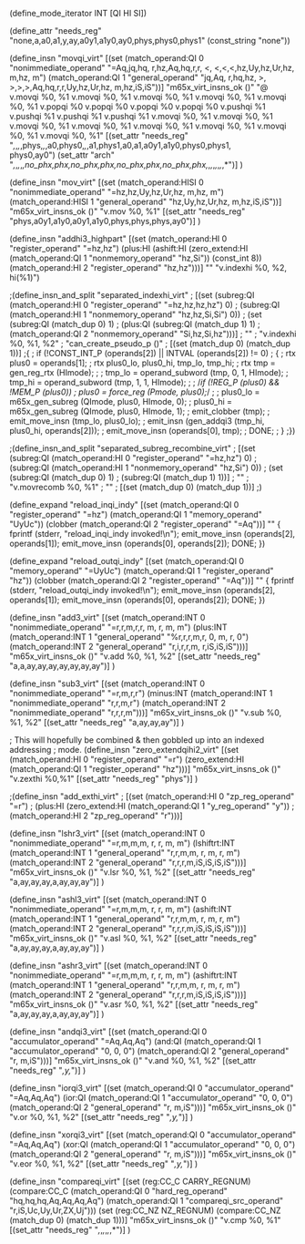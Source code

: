 (define_mode_iterator INT [QI HI SI])

(define_attr "needs_reg" "none,a,a0,a1,y,ay,a0y1,a1y0,ay0,phys,phys0,phys1"
  (const_string "none"))

(define_insn "movqi_virt"
  [(set (match_operand:QI 0 "nonimmediate_operand"
      "=Aq,jq,hq, r,hz,Aq,hq,r,r, <, <,<,<,hz,Uy,hz,Ur,hz, m,hz, m")
        (match_operand:QI 1 "general_operand"
       "jq,Aq, r,hq,hz, >, >,>,>,Aq,hq,r,r,Uy,hz,Ur,hz, m,hz,iS,iS"))]
  "m65x_virt_insns_ok ()"
  "@
  v.movqi %0, %1
  v.movqi %0, %1
  v.movqi %0, %1
  v.movqi %0, %1
  v.movqi %0, %1
  v.popqi %0
  v.popqi %0
  v.popqi %0
  v.popqi %0
  v.pushqi %1
  v.pushqi %1
  v.pushqi %1
  v.pushqi %1
  v.movqi %0, %1
  v.movqi %0, %1
  v.movqi %0, %1
  v.movqi %0, %1
  v.movqi %0, %1
  v.movqi %0, %1
  v.movqi %0, %1
  v.movqi %0, %1"
  [(set_attr "needs_reg"
     "*,*,*,*,phys,*,*,a0,phys0,*,*,a1,phys1,a0,a1,a0y1,a1y0,phys0,phys1,\
      phys0,ay0")
   (set_attr "arch"
     "*,*,*,*,*,no_phx,phx,no_phx,phx,no_phx,phx,no_phx,phx,*,*,*,*,*,*,*,*")]
)

(define_insn "mov<mode>_virt"
  [(set (match_operand:HISI 0 "nonimmediate_operand"
                                              "=hz,hz,Uy,hz,Ur,hz, m,hz, m")
        (match_operand:HISI 1 "general_operand"
                                               "hz,Uy,hz,Ur,hz, m,hz,iS,iS"))]
  "m65x_virt_insns_ok ()"
  "v.mov<mode> %0, %1"
  [(set_attr "needs_reg" "phys,a0y1,a1y0,a0y1,a1y0,phys,phys,phys,ay0")]
)

(define_insn "addhi3_highpart"
  [(set (match_operand:HI 0 "register_operand"                  "=hz,hz")
        (plus:HI (ashift:HI
                   (zero_extend:HI
                     (match_operand:QI 1 "nonmemory_operand"     "hz,Si"))
                   (const_int 8))
                 (match_operand:HI 2 "register_operand"          "hz,hz")))]
  ""
  "v.indexhi %0, %2, hi(%1)")

;(define_insn_and_split "separated_indexhi_virt"
;  [(set (subreg:QI (match_operand:HI 0 "register_operand" "=hz,hz,hz,hz") 0)
;        (subreg:QI (match_operand:HI 1 "nonmemory_operand" "hz,hz,Si,Si") 0))
;   (set (subreg:QI (match_dup 0) 1)
;        (plus:QI (subreg:QI (match_dup 1) 1)
;                 (match_operand:QI 2 "nonmemory_operand"   "Si,hz,Si,hz")))]
;  ""
;  "v.indexhi %0, %1, %2"
;  "can_create_pseudo_p ()"
;  [(set (match_dup 0) (match_dup 1))]
;{
;  if (!CONST_INT_P (operands[2]) || INTVAL (operands[2]) != 0)
;    {
;      rtx plus0 = operands[1];
;      rtx plus0_lo, plus0_hi, tmp_lo, tmp_hi;
;      rtx tmp = gen_reg_rtx (HImode);
;
;      tmp_lo = operand_subword (tmp, 0, 1, HImode);
;      tmp_hi = operand_subword (tmp, 1, 1, HImode);
;
;      /*if (!REG_P (plus0) && !MEM_P (plus0))
;        plus0 = force_reg (Pmode, plus0);*/
;
;      plus0_lo = m65x_gen_subreg (QImode, plus0, HImode, 0);
;      plus0_hi = m65x_gen_subreg (QImode, plus0, HImode, 1);
;      emit_clobber (tmp);
;      emit_move_insn (tmp_lo, plus0_lo);
;      emit_insn (gen_addqi3 (tmp_hi, plus0_hi, operands[2]));
;      emit_move_insn (operands[0], tmp);
;      DONE;
;    }
;})

;(define_insn_and_split "separated_subreg_recombine_virt"
;  [(set (subreg:QI (match_operand:HI 0 "register_operand" "=hz,hz") 0)
;        (subreg:QI (match_operand:HI 1 "nonmemory_operand" "hz,Si") 0))
;   (set (subreg:QI (match_dup 0) 1)
;        (subreg:QI (match_dup 1) 1))]
;  ""
;  "v.movrecomb %0, %1"
;  ""
;  [(set (match_dup 0) (match_dup 1))]
;)

(define_expand "reload_inqi_indy"
  [(set (match_operand:QI 0 "register_operand" "=hz")
        (match_operand:QI 1 "memory_operand"    "UyUc"))
   (clobber (match_operand:QI 2 "register_operand" "=Aq"))]
  ""
{
  fprintf (stderr, "reload_inqi_indy invoked!\n");
  emit_move_insn (operands[2], operands[1]);
  emit_move_insn (operands[0], operands[2]);
  DONE;
})

(define_expand "reload_outqi_indy"
  [(set (match_operand:QI 0 "memory_operand"     "=UyUc")
        (match_operand:QI 1 "register_operand"      "hz"))
   (clobber (match_operand:QI 2 "register_operand" "=Aq"))]
  ""
{
  fprintf (stderr, "reload_outqi_indy invoked!\n");
  emit_move_insn (operands[2], operands[1]);
  emit_move_insn (operands[0], operands[2]);
  DONE;
})

(define_insn "add<mode>3_virt"
  [(set (match_operand:INT 0 "nonimmediate_operand"
                                                   "=r,r,m,r,r, m, r, m, m")
        (plus:INT (match_operand:INT 1 "general_operand"
                                                   "%r,r,r,m,r, 0, m, r, 0")
                  (match_operand:INT 2 "general_operand"
                                                    "r,i,r,r,m, r,iS,iS,iS")))]
  "m65x_virt_insns_ok ()"
  "v.add<mode> %0, %1, %2"
  [(set_attr "needs_reg" "a,a,ay,ay,ay,ay,ay,ay,ay")]
)

(define_insn "sub<mode>3_virt"
  [(set (match_operand:INT 0 "nonimmediate_operand"           "=r,m,r,r")
        (minus:INT (match_operand:INT 1 "nonimmediate_operand" "r,r,m,r")
                   (match_operand:INT 2 "nonimmediate_operand" "r,r,r,m")))]
  "m65x_virt_insns_ok ()"
  "v.sub<mode> %0, %1, %2"
  [(set_attr "needs_reg" "a,ay,ay,ay")]
)

; This will hopefully be combined & then gobbled up into an indexed addressing
; mode.
(define_insn "zero_extendqihi2_virt"
  [(set (match_operand:HI 0 "register_operand"                "=r")
        (zero_extend:HI (match_operand:QI 1 "register_operand" "hz")))]
  "m65x_virt_insns_ok ()"
  "v.zexthi %0,%1"
  [(set_attr "needs_reg" "phys")]
)

;(define_insn "add_exthi_virt"
;  [(set (match_operand:HI 0 "zp_reg_operand" "=r")
;        (plus:HI (zero_extend:HI (match_operand:QI 1 "y_reg_operand" "y"))
;                 (match_operand:HI 2 "zp_reg_operand" "r")))]

(define_insn "lshr<mode>3_virt"
  [(set (match_operand:INT 0 "nonimmediate_operand"  "=r,m,m,m, r, r, m, m")
        (lshiftrt:INT (match_operand:INT 1 "general_operand"
                                                      "r,r,m,m, r, m, r, m")
                      (match_operand:INT 2 "general_operand"
                                                      "r,r,r,m,iS,iS,iS,iS")))]
  "m65x_virt_insns_ok ()"
  "v.lsr<mode> %0, %1, %2"
  [(set_attr "needs_reg" "a,ay,ay,ay,a,ay,ay,ay")]
)

(define_insn "ashl<mode>3_virt"
  [(set (match_operand:INT 0 "nonimmediate_operand"  "=r,m,m,m, r, r, m, m")
        (ashift:INT (match_operand:INT 1 "general_operand"
                                                      "r,r,m,m, r, m, r, m")
                    (match_operand:INT 2 "general_operand"
                                                      "r,r,r,m,iS,iS,iS,iS")))]
  "m65x_virt_insns_ok ()"
  "v.asl<mode> %0, %1, %2"
  [(set_attr "needs_reg" "a,ay,ay,ay,a,ay,ay,ay")]
)

(define_insn "ashr<mode>3_virt"
  [(set (match_operand:INT 0 "nonimmediate_operand"  "=r,m,m,m, r, r, m, m")
        (ashiftrt:INT (match_operand:INT 1 "general_operand"
                                                      "r,r,m,m, r, m, r, m")
                      (match_operand:INT 2 "general_operand"
                                                      "r,r,r,m,iS,iS,iS,iS")))]
  "m65x_virt_insns_ok ()"
  "v.asr<mode> %0, %1, %2"
  [(set_attr "needs_reg" "a,ay,ay,ay,a,ay,ay,ay")]
)

(define_insn "andqi3_virt"
  [(set (match_operand:QI 0 "accumulator_operand"         "=Aq,Aq,Aq")
        (and:QI (match_operand:QI 1 "accumulator_operand"   "0, 0, 0")
                (match_operand:QI 2 "general_operand"       "r, m,iS")))]
  "m65x_virt_insns_ok ()"
  "v.and %0, %1, %2"
  [(set_attr "needs_reg" "*,y,*")]
)

(define_insn "iorqi3_virt"
  [(set (match_operand:QI 0 "accumulator_operand"         "=Aq,Aq,Aq")
        (ior:QI (match_operand:QI 1 "accumulator_operand"   "0, 0, 0")
                (match_operand:QI 2 "general_operand"       "r, m,iS")))]
  "m65x_virt_insns_ok ()"
  "v.or %0, %1, %2"
  [(set_attr "needs_reg" "*,y,*")]
)

(define_insn "xorqi3_virt"
  [(set (match_operand:QI 0 "accumulator_operand"         "=Aq,Aq,Aq")
        (xor:QI (match_operand:QI 1 "accumulator_operand"   "0, 0, 0")
                (match_operand:QI 2 "general_operand"       "r, m,iS")))]
  "m65x_virt_insns_ok ()"
  "v.eor %0, %1, %2"
  [(set_attr "needs_reg" "*,y,*")]
)

(define_insn "compareqi_virt"
  [(set (reg:CC_C CARRY_REGNUM)
        (compare:CC_C (match_operand:QI 0 "hard_reg_operand"
                                                      "hq,hq,hq,Aq,Aq,Aq,Aq")
                      (match_operand:QI 1 "compareqi_src_operand"
                                                       "r,iS,Uc,Uy,Ur,ZX,Uj")))
   (set (reg:CC_NZ NZ_REGNUM)
        (compare:CC_NZ (match_dup 0) (match_dup 1)))]
  "m65x_virt_insns_ok ()"
  "v.cmp %0, %1"
  [(set_attr "needs_reg" "*,*,*,*,*,*,*")]
)
